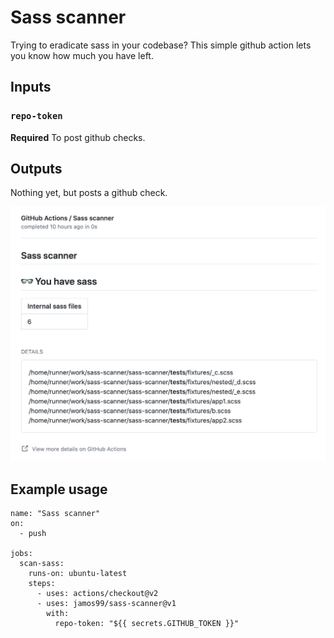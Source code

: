 # Sass scanner

Trying to eradicate sass in your codebase? This simple github action lets you know how much you have left.  

## Inputs

### `repo-token`

**Required** To post github checks.

## Outputs

Nothing yet, but posts a github check.

![Image of github check output](https://raw.githubusercontent.com/jamos99/sass-scanner/main/github-check-screenshot.png)

## Example usage

```
name: "Sass scanner"
on:
  - push

jobs:
  scan-sass:
    runs-on: ubuntu-latest
    steps:
      - uses: actions/checkout@v2
      - uses: jamos99/sass-scanner@v1
        with:
          repo-token: "${{ secrets.GITHUB_TOKEN }}"
```